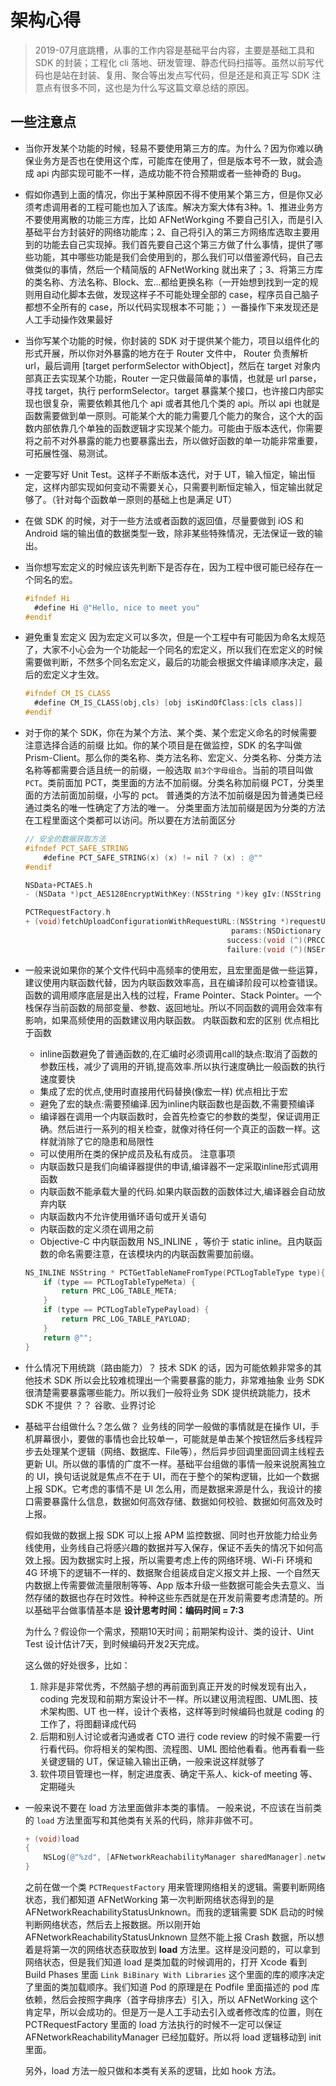 # 架构心得

> 2019-07月底跳槽，从事的工作内容是基础平台内容，主要是基础工具和 SDK 的封装；工程化 cli 落地、研发管理、静态代码扫描等。虽然以前写代码也是站在封装、复用、聚合等出发点写代码，但是还是和真正写 SDK 注意点有很多不同，这也是为什么写这篇文章总结的原因。


## 一些注意点

- 当你开发某个功能的时候，轻易不要使用第三方的库。为什么？因为你难以确保业务方是否也在使用这个库，可能库在使用了，但是版本号不一致，就会造成 api 内部实现可能不一样，造成功能不符合预期或者一些神奇的 Bug。
- 假如你遇到上面的情况，你出于某种原因不得不使用某个第三方，但是你又必须考虑调用者的工程可能也加入了该库。解决方案大体有3种。1、推进业务方不要使用离散的功能三方库，比如 AFNetWorkging 不要自己引入，而是引入基础平台方封装好的网络功能库；2、自己将引入的第三方网络库选取主要用到的功能去自己实现掉。我们首先要自己这个第三方做了什么事情，提供了哪些功能，其中哪些功能是我们会使用到的，那么我们可以借鉴源代码，自己去做类似的事情，然后一个精简版的 AFNetWorking 就出来了；3、将第三方库的类名称、方法名称、Block、宏...都给更换名称（一开始想到找到一定的规则用自动化脚本去做，发现这样子不可能处理全部的 case，程序员自己脑子都想不全所有的 case，所以代码实现根本不可能；）一番操作下来发现还是人工手动操作效果最好
- 当你写某个功能的时候，你封装的 SDK 对于提供某个能力，项目以组件化的形式开展，所以你对外暴露的地方在于 Router 文件中， Router 负责解析 url，最后调用 [target performSelector withObject]，然后在 target 对象内部真正去实现某个功能，Router 一定只做最简单的事情，也就是 url parse，寻找 target，执行 performSelector。target 暴露某个接口，也许接口内部实现也很复杂，需要依赖其他几个 api 或者其他几个类的 api。所以 api 也就是函数需要做到单一原则。可能某个大的能力需要几个能力的聚合，这个大的函数内部依靠几个单独的函数逻辑才实现某个能力。可能由于版本迭代，你需要将之前不对外暴露的能力也要暴露出去，所以做好函数的单一功能非常重要，可拓展性强、易测试。
- 一定要写好 Unit Test。这样子不断版本迭代，对于 UT，输入恒定，输出恒定，这样内部实现如何变动不需要关心，只需要判断恒定输入，恒定输出就足够了。（针对每个函数单一原则的基础上也是满足 UT）
- 在做 SDK 的时候，对于一些方法或者函数的返回值，尽量要做到 iOS 和 Android 端的输出值的数据类型一致，除非某些特殊情况，无法保证一致的输出。
- 当你想写宏定义的时候应该先判断下是否存在，因为工程中很可能已经存在一个同名的宏。
  ```Objective-C
  #ifndef Hi
    #define Hi @"Hello, nice to meet you"
  #endif
  ```
- 避免重复宏定义
  因为宏定义可以多次，但是一个工程中有可能因为命名太规范了，大家不小心会为一个功能起一个同名的宏定义，所以我们在宏定义的时候需要做判断，不然多个同名宏定义，最后的功能会根据文件编译顺序决定，最后的宏定义才生效。
  ```Objective-c
  #ifndef CM_IS_CLASS
    #define CM_IS_CLASS(obj,cls) [obj isKindOfClass:[cls class]]
  #endif
  ```
- 对于你的某个 SDK，你在为某个方法、某个类、某个宏定义命名的时候需要注意选择合适的前缀
  比如。你的某个项目是在做监控，SDK 的名字叫做 Prism-Client。那么你的类名称、类方法名称、宏定义、分类名称、分类方法名称等都需要合适且统一的前缀，一般选取 `前3个字母组合`。当前的项目叫做 `PCT`。类前面加 PCT，类里面的方法不加前缀。分类名称加前缀 PCT，分类里面的方法前面加前缀，小写的 pct。
  普通类的方法不加前缀是因为普通类已经通过类名的唯一性确定了方法的唯一。
  分类里面方法加前缀是因为分类的方法在工程里面这个类都可以访问。所以要在方法前面区分
  ```Objective-C
  // 安全的数据获取方法
  #ifndef PCT_SAFE_STRING
      #define PCT_SAFE_STRING(x) (x) != nil ? (x) : @""
  #endif

  NSData+PCTAES.h
  - (NSData *)pct_AES128EncryptWithKey:(NSString *)key gIv:(NSString *)Iv;

  PCTRequestFactory.h
  + (void)fetchUploadConfigurationWithRequestURL:(NSString *)requestUrlString
                                                params:(NSDictionary *)params
                                               success:(void (^)(PRCConfigurationModel*model))success
                                               failure:(void (^)(NSError *error))failure;
  ```
  
- 一般来说如果你的某个文件代码中高频率的使用宏，且宏里面是做一些运算，建议使用内联函数代替，因为内联函数效率高，且在编译阶段可以检查错误。函数的调用顺序底层是出入栈的过程，Frame Pointer、Stack Pointer。一个栈保存当前函数的局部变量、参数、返回地址。所以不同函数的调用会效率有影响，如果高频使用的函数建议用内联函数。
  内联函数和宏的区别
  优点相比于函数
  - inline函数避免了普通函数的,在汇编时必须调用call的缺点:取消了函数的参数压栈，减少了调用的开销,提高效率.所以执行速度确比一般函数的执行速度要快
  - 集成了宏的优点,使用时直接用代码替换(像宏一样)
  优点相比于宏
  - 避免了宏的缺点:需要预编译.因为inline内联函数也是函数,不需要预编译
  - 编译器在调用一个内联函数时，会首先检查它的参数的类型，保证调用正确。然后进行一系列的相关检查，就像对待任何一个真正的函数一样。这样就消除了它的隐患和局限性
  - 可以使用所在类的保护成员及私有成员。
  注意事项
  - 内联函数只是我们向编译器提供的申请,编译器不一定采取inline形式调用函数
  - 内联函数不能承载大量的代码.如果内联函数的函数体过大,编译器会自动放弃内联
  - 内联函数内不允许使用循环语句或开关语句
  - 内联函数的定义须在调用之前
  - Objective-C 中内联函数用 NS_INLINE ，等价于 static inline。且内联函数的命名需要注意，在该模块内的内联函数需要加前缀。
  ```Objective-C
  NS_INLINE NSString * PCTGetTableNameFromType(PCTLogTableType type){
      if (type == PCTLogTableTypeMeta) {
          return PRC_LOG_TABLE_META;
      }
      if (type == PCTLogTableTypePayload) {
          return PRC_LOG_TABLE_PAYLOAD;
      }
      return @"";
  }
  ```
- 什么情况下用统跳（路由能力）？
  技术 SDK 的话，因为可能依赖非常多的其他技术 SDK 所以会比较难梳理出一个需要暴露的能力，非常难抽象
  业务 SDK 很清楚需要暴露哪些能力。所以我们一般将业务 SDK 提供统跳能力，技术 SDK 不提供
  ？？ 谷歌、业界讨论

- 基础平台组做什么？怎么做？
  业务线的同学一般做的事情就是在操作 UI，手机屏幕很小，要做的事情也会比较单一，可能就是单击某个按钮然后多线程异步去处理某个逻辑（网络、数据库、File等），然后异步回调里面回调主线程去更新 UI。所以做的事情的广度不一样。基础平台组做的事情一般来说脱离独立的 UI，换句话说就是焦点不在于 UI，而在于整个的架构逻辑，比如一个数据上报 SDK。它考虑的事情不是 UI 怎么用，而是数据来源是什么，我设计的接口需要暴露什么信息，数据如何高效存储、数据如何校验、数据如何高效及时上报。

  假如我做的数据上报 SDK 可以上报 APM 监控数据、同时也开放能力给业务线使用，业务线自己将感兴趣的数据并写入保存，保证不丢失的情况下如何高效上报。因为数据实时上报，所以需要考虑上传的网络环境、Wi-Fi 环境和 4G 环境下的逻辑不一样的、数据聚合组装成自定义报文并上报、一个自然天内数据上传需要做流量限制等等、App 版本升级一些数据可能会失去意义、当然存储的数据也存在时效性。种种这些东西就是在开发前需要考虑清楚的。所以基础平台做事情基本是 **设计思考时间：编码时间 = 7:3**

  为什么？假设你一个需求，预期10天时间；前期架构设计、类的设计、Uint Test 设计估计7天，到时候编码开发2天完成。

  这么做的好处很多，比如：
    1. 除非是非常优秀，不然脑子想的再前面到真正开发的时候发现有出入，coding 完发现和前期方案设计不一样。所以建议用流程图、UML图、技术架构图、UT 也一样，设计个表格，这样等到时候编码也就是 coding 的工作了，将图翻译成代码
    2. 后期和别人讨论或者沟通或者 CTO 进行 code review 的时候不需要一行行看代码。你将相关的架构图、流程图、UML 图给他看看。他再看看一些关键逻辑的 UT，保证输入输出正确，一般来说这样就够了
    3. 软件项目管理也一样，制定进度表、确定干系人、kick-of meeting 等、定期碰头

- 一般来说不要在  load 方法里面做非本类的事情。
  一般来说，不应该在当前类的 `load` 方法里面写和其他类有关系的代码，除非非做不可。
  ```Objective-C
  + (void)load
  {
      NSLog(@"%zd", [AFNetworkReachabilityManager sharedManager].networkReachabilityStatus);
  }
  ```
  之前在做一个类 `PCTRequestFactory` 用来管理网络相关的逻辑。需要判断网络状态，我们都知道 AFNetWorking 第一次判断网络状态得到的是 AFNetworkReachabilityStatusUnknown。而我的逻辑需要 SDK 启动的时候判断网络状态，然后去上报数据。所以刚开始 AFNetworkReachabilityStatusUnknown 显然不能上报 Crash 数据，所以想着是将第一次的网络状态获取放到 **load** 方法里。这样是没问题的，可以拿到网络状态，但是我们知道 load 是类加载的时候调用的，打开 Xcode 看到 Build Phases 里面 `Link BiBinary With Libraries` 这个里面的库的顺序决定了里面的类加载顺序。我们知道 Pod 的原理是在 Podfile 里面描述的 pod 库依赖，然后会按照字典序（首字母排序去）引入，所以 AFNetWorking 这个肯定早，所以会成功的。但是万一是人工手动去引入或者修改库的位置，则在 PCTRequestFactory 里面的 load 方法执行的时候不一定可以保证 AFNetworkReachabilityManager 已经加载好。所以将 load 逻辑移动到 init 里面。

  另外，load 方法一般只做和本类有关系的逻辑，比如 hook 方法。
